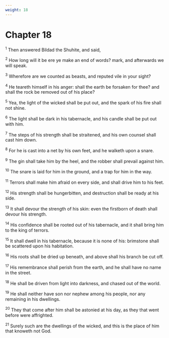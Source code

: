 ```yaml
---
weight: 18
---
```


# Chapter 18

<sup>1</sup> Then answered Bildad the Shuhite, and said, 

<sup>2</sup> How long will it be ere ye make an end of words? mark, and afterwards we will speak. 

<sup>3</sup> Wherefore are we counted as beasts, and reputed vile in your sight? 

<sup>4</sup> He teareth himself in his anger: shall the earth be forsaken for thee? and shall the rock be removed out of his place? 

<sup>5</sup> Yea, the light of the wicked shall be put out, and the spark of his fire shall not shine. 

<sup>6</sup> The light shall be dark in his tabernacle, and his candle shall be put out with him. 

<sup>7</sup> The steps of his strength shall be straitened, and his own counsel shall cast him down. 

<sup>8</sup> For he is cast into a net by his own feet, and he walketh upon a snare. 

<sup>9</sup> The gin shall take him by the heel, and the robber shall prevail against him. 

<sup>10</sup> The snare is laid for him in the ground, and a trap for him in the way. 

<sup>11</sup> Terrors shall make him afraid on every side, and shall drive him to his feet. 

<sup>12</sup> His strength shall be hungerbitten, and destruction shall be ready at his side. 

<sup>13</sup> It shall devour the strength of his skin: even the firstborn of death shall devour his strength. 

<sup>14</sup> His confidence shall be rooted out of his tabernacle, and it shall bring him to the king of terrors. 

<sup>15</sup> It shall dwell in his tabernacle, because it is none of his: brimstone shall be scattered upon his habitation. 

<sup>16</sup> His roots shall be dried up beneath, and above shall his branch be cut off. 

<sup>17</sup> His remembrance shall perish from the earth, and he shall have no name in the street. 

<sup>18</sup> He shall be driven from light into darkness, and chased out of the world. 

<sup>19</sup> He shall neither have son nor nephew among his people, nor any remaining in his dwellings. 

<sup>20</sup> They that come after him shall be astonied at his day, as they that went before were affrighted. 

<sup>21</sup> Surely such are the dwellings of the wicked, and this is the place of him that knoweth not God. 


